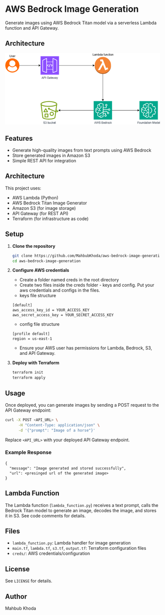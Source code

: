 
# AWS Bedrock Image Generation

Generate images using AWS Bedrock Titan model via a serverless Lambda function and API Gateway.

## Architecture
![AWS Bedrock Image Generation Architecture](architecture.png)

## Features
- Generate high-quality images from text prompts using AWS Bedrock
- Store generated images in Amazon S3
- Simple REST API for integration

## Architecture
This project uses:
- AWS Lambda (Python)
- AWS Bedrock Titan Image Generator
- Amazon S3 (for image storage)
- API Gateway (for REST API)
- Terraform (for infrastructure as code)

## Setup
1. **Clone the repository**
	```bash
	git clone https://github.com/MahbubKhoda/aws-bedrock-image-generation.git
	cd aws-bedrock-image-generation
	```

2. **Configure AWS credentials**
    - Create a folder named creds in the root directory
    - Create two files inside the creds folder - keys and config. Put your aws credentials and configs in the files.
    - keys file structure
    ```
    [default]
    aws_access_key_id = YOUR_ACCESS_KEY
    aws_secret_access_key = YOUR_SECRET_ACCESS_KEY
    ```
    - config file structure
    ```
    [profile default]
    region = us-east-1
    ```
	- Ensure your AWS user has permissions for Lambda, Bedrock, S3, and API Gateway.

3. **Deploy with Terraform**
	```bash
	terraform init
	terraform apply
	```

## Usage
Once deployed, you can generate images by sending a POST request to the API Gateway endpoint:

```bash
curl -X POST <API_URL> \
	  -H "Content-Type: application/json" \
	  -d '{"prompt": "Image of a horse"}'
```

Replace `<API_URL>` with your deployed API Gateway endpoint.

### Example Response
```
{
  "message": "Image generated and stored successfully",
  "url": <presinged url of the generated image>
}
```

## Lambda Function
The Lambda function (`lambda_function.py`) receives a text prompt, calls the Bedrock Titan model to generate an image, decodes the image, and stores it in S3. See code comments for details.

## Files
- `lambda_function.py`: Lambda handler for image generation
- `main.tf`, `lambda.tf`, `s3.tf`, `output.tf`: Terraform configuration files
- `creds/`: AWS credentials/configuration

## License
See `LICENSE` for details.

## Author
Mahbub Khoda
